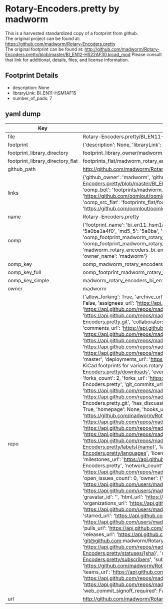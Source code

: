 # Rotary-Encoders.pretty by madworm  
This is a harvested standardized copy of a footprint from github.  
The original project can be found at:  
https://github.com/madworm/Rotary-Encoders.pretty  
The original footprint can be found at:
http://github.com/madworm/Rotary-Encoders.pretty/blob/master/BI_EN12-HS22AF30.kicad_mod
Please consult that link for additional, details, files, and license information.  
## Footprint Details
* description: None  
* libraryLink: BI_EN11-HSM1AF15  
* number_of_pads: 7  
## yaml dump  
| Key | Value |  
| --- | --- |  
| file | Rotary-Encoders.pretty/BI_EN11-HSM1AF15.kicad_mod |  
| footprint | {'description': None, 'libraryLink': 'BI_EN11-HSM1AF15', 'number_of_pads': 7} |  
| footprint_library_directory | footprint_library_owner/madworm_Rotary-Encoders.pretty |  
| footprint_library_directory_flat | footprints_flat/madworm_rotary_encoders_bi_en11_hsm1af15/working |  
| github_path | http://github.com/madworm/Rotary-Encoders.pretty/blob/master/BI_EN11-HSM1AF15.kicad_mod |  
| links | {'github_owner': 'madworm', 'github_repo_name': 'Rotary-Encoders.pretty', 'github_src': 'http://github.com/madworm/Rotary-Encoders.pretty/blob/master/BI_EN12-HS22AF30.kicad_mod', 'github_src_repo': 'https://github.com/madworm/Rotary-Encoders.pretty', 'oomp_bot': 'footprints/madworm_rotary_encoders_bi_en11_hsm1af15/working', 'oomp_bot_github': 'https://github.com/oomlout/oomlout_oomp_footprint_bot/tree/main/footprints/madworm_rotary_encoders_bi_en11_hsm1af15/working', 'oomp_src_flat': 'footprints_flat/footprints_flat/madworm_rotary_encoders_bi_en11_hsm1af15/working', 'oomp_src_flat_github': 'https://github.com/oomlout/oomlout_oomp_footprint_src/tree/main/footprints_flat/madworm_rotary_encoders_bi_en11_hsm1af15/working'} |  
| name | Rotary-Encoders.pretty |  
| oomp | {'footprint_name': 'bi_en11_hsm1af15', 'library_name': 'rotary_encoders', 'md5': '5a0ba1a4f059c8fe5e8d88c972ca7da7', 'md5_10': '5a0ba1a4f0', 'md5_5': '5a0ba', 'md5_6': '5a0ba1', 'oomp_key': 'oomp_madworm_rotary_encoders_bi_en11_hsm1af15', 'oomp_key_extra': 'oomp_footprint_madworm_rotary_encoders_bi_en11_hsm1af15', 'oomp_key_full': 'oomp_footprint_madworm_rotary_encoders_bi_en11_hsm1af15_5a0ba1', 'oomp_key_simple': 'madworm_rotary_encoders_bi_en11_hsm1af15', 'original_filename': 'Rotary-Encoders.pretty/BI_EN11-HSM1AF15.kicad_mod', 'owner_name': 'madworm'} |  
| oomp_key | oomp_madworm_rotary_encoders_bi_en11_hsm1af15 |  
| oomp_key_full | oomp_footprint_madworm_rotary_encoders_bi_en11_hsm1af15 |  
| oomp_key_simple | madworm_rotary_encoders_bi_en11_hsm1af15 |  
| owner | madworm |  
| repo | {'allow_forking': True, 'archive_url': 'https://api.github.com/repos/madworm/Rotary-Encoders.pretty/{archive_format}{/ref}', 'archived': False, 'assignees_url': 'https://api.github.com/repos/madworm/Rotary-Encoders.pretty/assignees{/user}', 'blobs_url': 'https://api.github.com/repos/madworm/Rotary-Encoders.pretty/git/blobs{/sha}', 'branches_url': 'https://api.github.com/repos/madworm/Rotary-Encoders.pretty/branches{/branch}', 'clone_url': 'https://github.com/madworm/Rotary-Encoders.pretty.git', 'collaborators_url': 'https://api.github.com/repos/madworm/Rotary-Encoders.pretty/collaborators{/collaborator}', 'comments_url': 'https://api.github.com/repos/madworm/Rotary-Encoders.pretty/comments{/number}', 'commits_url': 'https://api.github.com/repos/madworm/Rotary-Encoders.pretty/commits{/sha}', 'compare_url': 'https://api.github.com/repos/madworm/Rotary-Encoders.pretty/compare/{base}...{head}', 'contents_url': 'https://api.github.com/repos/madworm/Rotary-Encoders.pretty/contents/{+path}', 'contributors_url': 'https://api.github.com/repos/madworm/Rotary-Encoders.pretty/contributors', 'created_at': '2014-07-05T19:59:06Z', 'default_branch': 'master', 'deployments_url': 'https://api.github.com/repos/madworm/Rotary-Encoders.pretty/deployments', 'description': 'LAYOUT FILES: KiCad footprints for various rotary encoders.', 'disabled': False, 'downloads_url': 'https://api.github.com/repos/madworm/Rotary-Encoders.pretty/downloads', 'events_url': 'https://api.github.com/repos/madworm/Rotary-Encoders.pretty/events', 'fork': False, 'forks': 2, 'forks_count': 2, 'forks_url': 'https://api.github.com/repos/madworm/Rotary-Encoders.pretty/forks', 'full_name': 'madworm/Rotary-Encoders.pretty', 'git_commits_url': 'https://api.github.com/repos/madworm/Rotary-Encoders.pretty/git/commits{/sha}', 'git_refs_url': 'https://api.github.com/repos/madworm/Rotary-Encoders.pretty/git/refs{/sha}', 'git_tags_url': 'https://api.github.com/repos/madworm/Rotary-Encoders.pretty/git/tags{/sha}', 'git_url': 'git://github.com/madworm/Rotary-Encoders.pretty.git', 'has_discussions': False, 'has_downloads': True, 'has_issues': True, 'has_pages': False, 'has_projects': True, 'has_wiki': True, 'homepage': None, 'hooks_url': 'https://api.github.com/repos/madworm/Rotary-Encoders.pretty/hooks', 'html_url': 'https://github.com/madworm/Rotary-Encoders.pretty', 'id': 21527256, 'is_template': False, 'issue_comment_url': 'https://api.github.com/repos/madworm/Rotary-Encoders.pretty/issues/comments{/number}', 'issue_events_url': 'https://api.github.com/repos/madworm/Rotary-Encoders.pretty/issues/events{/number}', 'issues_url': 'https://api.github.com/repos/madworm/Rotary-Encoders.pretty/issues{/number}', 'keys_url': 'https://api.github.com/repos/madworm/Rotary-Encoders.pretty/keys{/key_id}', 'labels_url': 'https://api.github.com/repos/madworm/Rotary-Encoders.pretty/labels{/name}', 'language': 'Shell', 'languages_url': 'https://api.github.com/repos/madworm/Rotary-Encoders.pretty/languages', 'license': None, 'merges_url': 'https://api.github.com/repos/madworm/Rotary-Encoders.pretty/merges', 'milestones_url': 'https://api.github.com/repos/madworm/Rotary-Encoders.pretty/milestones{/number}', 'mirror_url': None, 'name': 'Rotary-Encoders.pretty', 'network_count': 2, 'node_id': 'MDEwOlJlcG9zaXRvcnkyMTUyNzI1Ng==', 'notifications_url': 'https://api.github.com/repos/madworm/Rotary-Encoders.pretty/notifications{?since,all,participating}', 'open_issues': 0, 'open_issues_count': 0, 'owner': {'avatar_url': 'https://avatars.githubusercontent.com/u/343894?v=4', 'events_url': 'https://api.github.com/users/madworm/events{/privacy}', 'followers_url': 'https://api.github.com/users/madworm/followers', 'following_url': 'https://api.github.com/users/madworm/following{/other_user}', 'gists_url': 'https://api.github.com/users/madworm/gists{/gist_id}', 'gravatar_id': '', 'html_url': 'https://github.com/madworm', 'id': 343894, 'login': 'madworm', 'node_id': 'MDQ6VXNlcjM0Mzg5NA==', 'organizations_url': 'https://api.github.com/users/madworm/orgs', 'received_events_url': 'https://api.github.com/users/madworm/received_events', 'repos_url': 'https://api.github.com/users/madworm/repos', 'site_admin': False, 'starred_url': 'https://api.github.com/users/madworm/starred{/owner}{/repo}', 'subscriptions_url': 'https://api.github.com/users/madworm/subscriptions', 'type': 'User', 'url': 'https://api.github.com/users/madworm'}, 'private': False, 'pulls_url': 'https://api.github.com/repos/madworm/Rotary-Encoders.pretty/pulls{/number}', 'pushed_at': '2015-05-31T11:08:51Z', 'releases_url': 'https://api.github.com/repos/madworm/Rotary-Encoders.pretty/releases{/id}', 'size': 732, 'ssh_url': 'git@github.com:madworm/Rotary-Encoders.pretty.git', 'stargazers_count': 1, 'stargazers_url': 'https://api.github.com/repos/madworm/Rotary-Encoders.pretty/stargazers', 'statuses_url': 'https://api.github.com/repos/madworm/Rotary-Encoders.pretty/statuses/{sha}', 'subscribers_count': 3, 'subscribers_url': 'https://api.github.com/repos/madworm/Rotary-Encoders.pretty/subscribers', 'subscription_url': 'https://api.github.com/repos/madworm/Rotary-Encoders.pretty/subscription', 'svn_url': 'https://github.com/madworm/Rotary-Encoders.pretty', 'tags_url': 'https://api.github.com/repos/madworm/Rotary-Encoders.pretty/tags', 'teams_url': 'https://api.github.com/repos/madworm/Rotary-Encoders.pretty/teams', 'temp_clone_token': None, 'topics': [], 'trees_url': 'https://api.github.com/repos/madworm/Rotary-Encoders.pretty/git/trees{/sha}', 'updated_at': '2023-07-25T13:52:23Z', 'url': 'https://api.github.com/repos/madworm/Rotary-Encoders.pretty', 'visibility': 'public', 'watchers': 1, 'watchers_count': 1, 'web_commit_signoff_required': False} |  
| url | http://github.com/madworm/Rotary-Encoders.pretty |  

